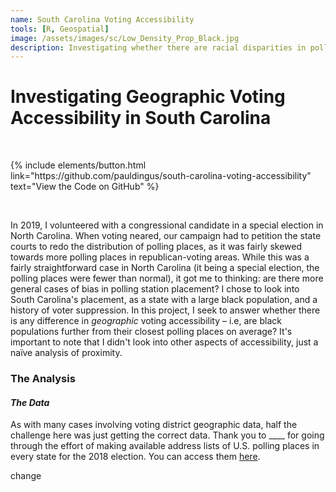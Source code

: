 ```yaml
---
name: South Carolina Voting Accessibility
tools: [R, Geospatial]
image: /assets/images/sc/Low_Density_Prop_Black.jpg
description: Investigating whether there are racial disparities in polling place accessibility in South Carolina.
---
```


# Investigating Geographic Voting Accessibility in South Carolina 

&nbsp;

<p>
{% include elements/button.html link="https://github.com/pauldingus/south-carolina-voting-accessibility" text="View the Code on GitHub" %}
</p>

&nbsp;

In 2019, I volunteered with a congressional candidate in a special election in North Carolina. When voting neared, our campaign had to petition the state courts to redo the distribution of polling places, as it was fairly skewed towards more polling places in republican-voting areas. While this was a fairly straightforward case in North Carolina (it being a special election, the polling places were fewer than normal), it got me to thinking: are there more general cases of bias in polling station placement? I chose to look into South Carolina's placement, as a state with a large black population, and a history of voter suppression. In this project, I seek to answer whether there is any difference in *geographic* voting accessibility – i.e, are black populations further from their closest polling places on average? It's important to note that I didn't look into other aspects of accessibility, just a naïve analysis of proximity.

### The Analysis

#### *The Data*

As with many cases involving voting district geographic data, half the challenge here was just getting the correct data. Thank you to ____ for going through the effort of making available address lists of U.S. polling places in every state for the 2018 election. You can access them [here](https://github.com/PublicI/us-polling-places).

change
